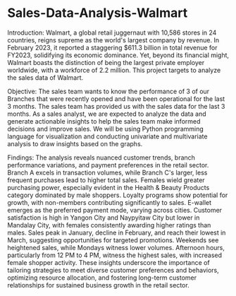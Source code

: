 # Sales-Data-Analysis-Walmart
Introduction: Walmart, a global retail juggernaut with 10,586 stores in 24 countries, reigns supreme as the world's largest company by revenue. In February 2023, it reported a staggering $611.3 billion in total revenue for FY2023, solidifying its economic dominance. Yet, beyond its financial might, Walmart boasts the distinction of being the largest private employer worldwide, with a workforce of 2.2 million. This project targets to analyze the sales data of Walmart.

Objective: The sales team wants to know the performance of 3 of our Branches that were recently opened and have been operational for the last 3 months. The sales team has provided us with the sales data for the last 3 months. As a sales analyst, we are expected to analyze the data and generate actionable insights to help the sales team make informed decisions and improve sales. We will be using Python programming language for visualization and conducting univariate and multivariate analysis to draw insights based on the graphs.

Findings: The analysis reveals nuanced customer trends, branch performance variations, and payment preferences in the retail sector. Branch A excels in transaction volumes, while Branch C's larger, less frequent purchases lead to higher total sales. Females wield greater purchasing power, especially evident in the Health & Beauty Products category dominated by male shoppers. Loyalty programs show potential for growth, with non-members contributing significantly to sales. E-wallet emerges as the preferred payment mode, varying across cities. Customer satisfaction is high in Yangon City and Naypyitaw City but lower in Mandalay City, with females consistently awarding higher ratings than males. Sales peak in January, decline in February, and reach their lowest in March, suggesting opportunities for targeted promotions. Weekends see heightened sales, while Mondays witness lower volumes. Afternoon hours, particularly from 12 PM to 4 PM, witness the highest sales, with increased female shopper activity. These insights underscore the importance of tailoring strategies to meet diverse customer preferences and behaviors, optimizing resource allocation, and fostering long-term customer relationships for sustained business growth in the retail sector.
